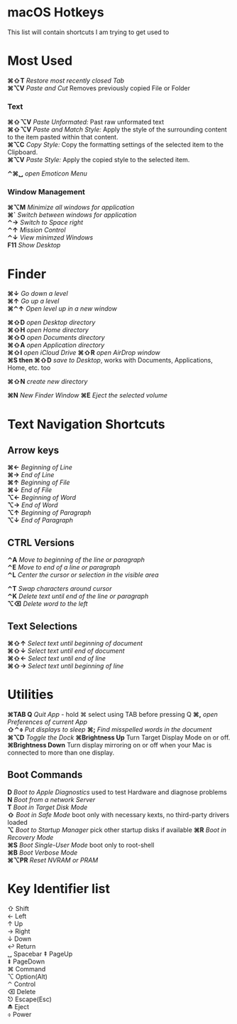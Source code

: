 # macOS Hotkeys

This list will contain shortcuts I am trying to get used to


# Most Used

**⌘⇧T**  *Restore most recently closed Tab*  
**⌘⌥V**  *Paste and Cut* Removes previously copied File or Folder


### Text

**⌘⇧⌥V**  *Paste Unformated:* Past raw unformated text  
**⌘⇧⌥V**  *Paste and Match Style:* Apply the style of the surrounding content to the item pasted within that content.  
**⌘⌥C**  *Copy Style:* Copy the formatting settings of the selected item to the Clipboard.  
**⌘⌥V**  *Paste Style:* Apply the copied style to the selected item.  

**⌃⌘␣**  *open Emoticon Menu*  



### Window Management

**⌘⌥M**  *Minimize all windows for application*  
**⌘`**  *Switch between windows for application*  
**⌃→**  *Switch to Space right*  
**⌃↑**  *Mission Control*  
**⌃↓**  *View minimzed Windows*  
**F11**  *Show Desktop*  


# Finder

**⌘↓**  *Go down a level*  
**⌘↑**  *Go up a level*  
**⌘⌃↑**   *Open level up in a new window*     

**⌘⇧D**  *open Desktop directory*  
**⌘⇧H**  *open Home directory*  
**⌘⇧O**  *open Documents directory*  
**⌘⇧A**  *open Application directory*  
**⌘⇧I**  *open iCloud Drive*
**⌘⇧R**  *open AirDrop window*  
**⌘S then ⌘⇧D**  *save to Desktop*, works with Documents, Applications, Home, etc. too  

**⌘⇧N**  *create new directory*

**⌘N**  *New Finder Window*
**⌘E**  *Eject the selected volume*  




# Text Navigation Shortcuts

## Arrow keys

**⌘←**  *Beginning of Line*  
**⌘→**  *End of Line*  
**⌘↑**  *Beginning of File*  
**⌘↓**  *End of File*  
**⌥←**  *Beginning of Word*  
**⌥→**  *End of Word*  
**⌥↑**  *Beginning of Paragraph*  
**⌥↓**  *End of Paragraph*  


## CTRL Versions

**⌃A**  *Move to beginning of the line or paragraph*  
**⌃E**  *Move to end of a line or paragraph*   
**⌃L**  *Center the cursor or selection in the visible area*  

**⌃T**  *Swap characters around cursor*  
**⌃K**  *Delete text until end of the line or paragraph*  
**⌥⌫**  *Delete word to the left*  


## Text Selections

**⌘⇧↑**  *Select text until beginning of document*  
**⌘⇧↓**  *Select text until end of document*   
**⌘⇧←**  *Select text until end of line*  
**⌘⇧→**  *Select text until beginning of line*  



# Utilities

**⌘TAB Q**  *Quit App* - hold ⌘ select using TAB before pressing Q
**⌘,**  *open Preferences of current App*  
**⇧⌃⌽**  *Put displays to sleep* 
**⌘;**  *Find misspelled words in the document*  
**⌘⌥D**  *Toggle the Dock*
**⌘Brightness Up**  Turn Target Display Mode on or off.  
**⌘Brightness Down**  Turn display mirroring on or off when your Mac is connected to more than one display.  




## Boot Commands

**D**  *Boot to Apple Diagnostics* used to test Hardware and diagnose problems  
**N**  *Boot from a network Server*  
**T**  *Boot in Target Disk Mode*  
**⇧**  *Boot in Safe Mode* boot only with necessary kexts, no third-party drivers loaded  
**⌥**  *Boot to Startup Manager* pick other startup disks if available
**⌘R**  *Boot in Recovery Mode*  
**⌘S**  *Boot Single-User Mode* boot only to root-shell  
**⌘B**  *Boot Verbose Mode*  
**⌘⌥PR**  *Reset NVRAM or PRAM*  



# Key Identifier list 
⇧ Shift  
← Left  
↑ Up  
→ Right  
↓ Down  
↩ Return  
␣ Spacebar
⇞ PageUp  
⇟ PageDown  
⌘ Command  
⌥ Option(Alt)  
⌃ Control  
⌫ Delete  
⎋ Escape(Esc)  
⏏ Eject  
⌽ Power  
